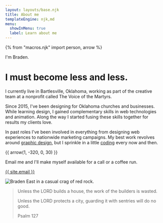 ```yaml
---
layout: layouts/base.njk
title: About me
templateEngine: njk,md
menu:
  showInMenu: true
  label: Learn about me
---
```


{% from "macros.njk" import person, arrow %}

I'm Braden.

# I must become less and less.

I currently live in Bartlesville, Oklahoma, working as part of the creative team at a nonprofit called The Voice of the Martyrs.

Since 2015, I've been designing for Oklahoma churches and businesses. While learning design, I gained complementary skills in web technologies and animation. Along the way I started fusing these skills together for results my clients love.

In past roles I've been involved in everything from designing web experiences to nationwide marketing campaigns. My best work revolves around [graphic design](/design), but I sprinkle in a little [coding](/code) every now and then.

{{ arrow(1, -320, 0, 30) }}

Email me and I'll make myself available for a call or a coffee run.

[{{ site.email }}](mailto:{{site.email}})

![Braden East in a casual crag of red rock.](/img/braden-climbing.jpg)

> Unless the LORD builds a house, the work of the builders is wasted.
>
> Unless the LORD protects a city, guarding it with sentries will do no good.
>
> <div class="light-text">Psalm 127</div>
